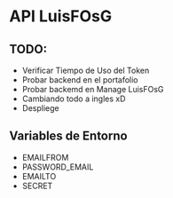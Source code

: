 # API LuisFOsG

## TODO:

- Verificar Tiempo de Uso del Token
- Probar backend en el portafolio
- Probar backemd en Manage LuisFOsG
- Cambiando todo a ingles xD
- Despliege

## Variables de Entorno

- EMAILFROM
- PASSWORD_EMAIL
- EMAILTO
- SECRET
